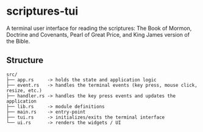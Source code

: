 # scriptures-tui
A terminal user interface for reading the scriptures: The Book of Mormon, Doctrine and Covenants, Pearl of Great Price, and King James version of the Bible.

## Structure

```
src/
├── app.rs     -> holds the state and application logic
├── event.rs   -> handles the terminal events (key press, mouse click, resize, etc.)
├── handler.rs -> handles the key press events and updates the application
├── lib.rs     -> module definitions
├── main.rs    -> entry-point
├── tui.rs     -> initializes/exits the terminal interface
└── ui.rs      -> renders the widgets / UI
```